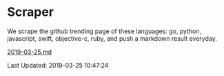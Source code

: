 # Scraper

We scrape the github trending page of these languages: go, python, javascript, swift, objective-c, ruby, and push a markdown result everyday.

[2019-03-25.md](https://github.com/henson/Scraper/blob/master/2019-03-25.md)

Last Updated: 2019-03-25 10:47:24